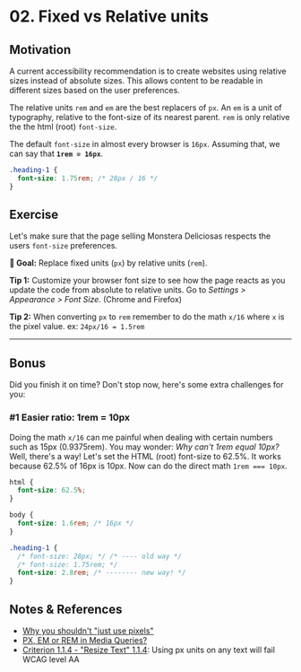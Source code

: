 # 02. Fixed vs Relative units

## Motivation

A current accessibility recommendation is to create websites using relative sizes instead of absolute sizes. This allows content to be readable in different sizes based on the user preferences.

The relative units `rem` and `em` are the best replacers of `px`. An `em` is a unit of typography, relative to the font-size of its nearest parent. `rem` is only relative the the html (root) `font-size`.

The default `font-size` in almost every browser is `16px`. Assuming that, we can say that **`1rem = 16px`**.

```css
.heading-1 {
  font-size: 1.75rem; /* 28px / 16 */
}
```

## Exercise

Let's make sure that the page selling Monstera Deliciosas respects the users `font-size` preferences.

**🎯 Goal:** Replace fixed units (`px`) by relative units (`rem`).

**Tip 1:** Customize your browser font size to see how the page reacts as you update the code from absolute to relative units. Go to _Settings > Appearance > Font Size_. (Chrome and Firefox)

**Tip 2:** When converting `px` to `rem` remember to do the math `x/16` where `x` is the pixel value. ex: `24px/16 = 1.5rem`

---

## Bonus

Did you finish it on time? Don't stop now, here's some extra challenges for you:

### #1 Easier ratio: 1rem = 10px

Doing the math `x/16` can me painful when dealing with certain numbers such as 15px (0.9375rem). You may wonder: _Why can't 1rem equal 10px?_ Well, there's a way! Let's set the HTML (root) font-size to 62.5%. It works because 62.5% of 16px is 10px. Now can do the direct math `1rem === 10px`.

```css
html {
  font-size: 62.5%;
}

body {
  font-size: 1.6rem; /* 16px */
}

.heading-1 {
  /* font-size: 28px; */ /* ---- old way */
  /* font-size: 1.75rem; */
  font-size: 2.8rem; /* -------- new way! */
}
```

## Notes & References

- [Why you shouldn't "just use pixels"](https://engageinteractive.co.uk/blog/em-vs-rem-vs-px)
- [PX, EM or REM in Media Queries?](https://zellwk.com/blog/media-query-units/)
- [Criterion 1.1.4 - "Resize Text" 1.1.4](https://www.w3.org/TR/2016/NOTE-UNDERSTANDING-WCAG20-20161007/visual-audio-contrast-scale.html): Using px units on any text will fail WCAG level AA
